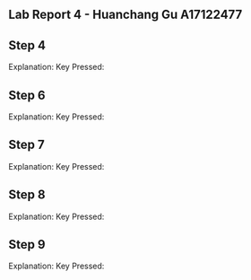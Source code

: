 **Lab Report 4 - Huanchang Gu A17122477**   
--  

**Step 4**  
--  

Explanation: 
Key Pressed: 

**Step 6**  
--  

Explanation: 
Key Pressed: 

**Step 7**  
-- 

Explanation: 
Key Pressed: 

**Step 8**  
--  

Explanation: 
Key Pressed: 


**Step 9** 
--  

Explanation: 
Key Pressed: 

